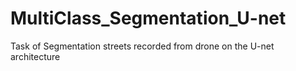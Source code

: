 # MultiClass_Segmentation_U-net
Task of Segmentation streets recorded from drone on the U-net architecture
